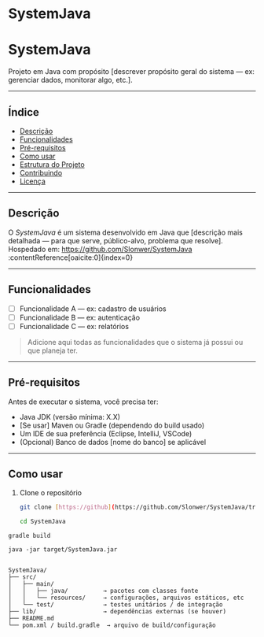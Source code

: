 # SystemJava

# SystemJava

Projeto em Java com propósito [descrever propósito geral do sistema — ex: gerenciar dados, monitorar algo, etc.].

---

## Índice

- [Descrição](#descrição)  
- [Funcionalidades](#funcionalidades)  
- [Pré-requisitos](#pré-requisitos)  
- [Como usar](#como-usar)  
- [Estrutura do Projeto](#estrutura-do-projeto)  
- [Contribuindo](#contribuindo)  
- [Licença](#licença)  

---

## Descrição

O *SystemJava* é um sistema desenvolvido em Java que [descrição mais detalhada — para que serve, público-alvo, problema que resolve].  
Hospedado em: https://github.com/Slonwer/SystemJava :contentReference[oaicite:0]{index=0}

---

## Funcionalidades

- [ ] Funcionalidade A — ex: cadastro de usuários  
- [ ] Funcionalidade B — ex: autenticação  
- [ ] Funcionalidade C — ex: relatórios  

> Adicione aqui todas as funcionalidades que o sistema já possui ou que planeja ter.

---

## Pré-requisitos

Antes de executar o sistema, você precisa ter:

- Java JDK (versão mínima: X.X)  
- [Se usar] Maven ou Gradle (dependendo do build usado)  
- Um IDE de sua preferência (Eclipse, IntelliJ, VSCode)  
- (Opcional) Banco de dados [nome do banco] se aplicável  

---

## Como usar

1. Clone o repositório  
   ```bash
   git clone [https://github](https://github.com/Slonwer/SystemJava/tree/main?tab=readme-ov-file#descri%C3%A7%C3%A3o)

   cd SystemJava
 ```mvn clean install
gradle build

java -jar target/SystemJava.jar


SystemJava/
├── src/
│   ├── main/
│   │   ├── java/          → pacotes com classes fonte
│   │   └── resources/     → configurações, arquivos estáticos, etc
│   └── test/              → testes unitários / de integração
├── lib/                   → dependências externas (se houver)
├── README.md
└── pom.xml / build.gradle  → arquivo de build/configuração


